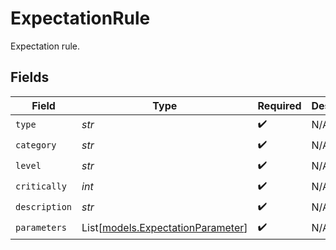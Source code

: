 # ExpectationRule

Expectation rule.


## Fields

| Field                                                                  | Type                                                                   | Required                                                               | Description                                                            |
| ---------------------------------------------------------------------- | ---------------------------------------------------------------------- | ---------------------------------------------------------------------- | ---------------------------------------------------------------------- |
| `type`                                                                 | *str*                                                                  | :heavy_check_mark:                                                     | N/A                                                                    |
| `category`                                                             | *str*                                                                  | :heavy_check_mark:                                                     | N/A                                                                    |
| `level`                                                                | *str*                                                                  | :heavy_check_mark:                                                     | N/A                                                                    |
| `critically`                                                           | *int*                                                                  | :heavy_check_mark:                                                     | N/A                                                                    |
| `description`                                                          | *str*                                                                  | :heavy_check_mark:                                                     | N/A                                                                    |
| `parameters`                                                           | List[[models.ExpectationParameter](../models/expectationparameter.md)] | :heavy_check_mark:                                                     | N/A                                                                    |